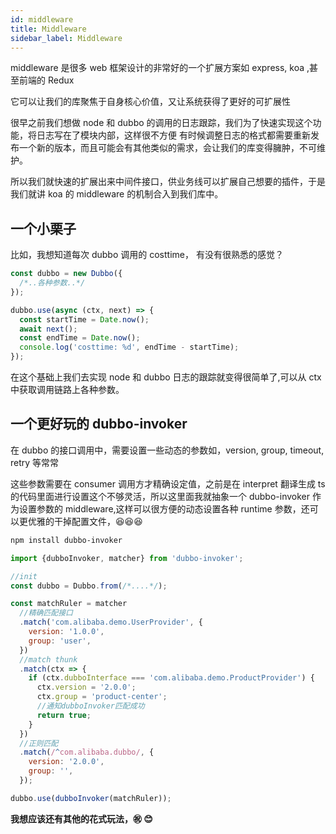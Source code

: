 ```yaml
---
id: middleware
title: Middleware
sidebar_label: Middleware
---
```


middleware 是很多 web 框架设计的非常好的一个扩展方案如 express, koa ,甚至前端的 Redux

它可以让我们的库聚焦于自身核心价值，又让系统获得了更好的可扩展性

很早之前我们想做 node 和 dubbo 的调用的日志跟踪，我们为了快速实现这个功能，将日志写在了模块内部，这样很不方便
有时候调整日志的格式都需要重新发布一个新的版本，而且可能会有其他类似的需求，会让我们的库变得臃肿，不可维护。

所以我们就快速的扩展出来中间件接口，供业务线可以扩展自己想要的插件，于是我们就讲 koa 的 middleware 的机制合入到我们库中。

## 一个小栗子

比如，我想知道每次 dubbo 调用的 costtime， 有没有很熟悉的感觉？

```typescript
const dubbo = new Dubbo({
  /*..各种参数..*/
});

dubbo.use(async (ctx, next) => {
  const startTime = Date.now();
  await next();
  const endTime = Date.now();
  console.log('costtime: %d', endTime - startTime);
});
```

在这个基础上我们去实现 node 和 dubbo 日志的跟踪就变得很简单了,可以从 ctx 中获取调用链路上各种参数。

## 一个更好玩的 dubbo-invoker

在 dubbo 的接口调用中，需要设置一些动态的参数如，version, group, timeout, retry 等常常

这些参数需要在 consumer 调用方才精确设定值，之前是在 interpret 翻译生成 ts 的代码里面进行设置这个不够灵活，所以这里面我就抽象一个 dubbo-invoker 作为设置参数的 middleware,这样可以很方便的动态设置各种 runtime 参数，还可以更优雅的干掉配置文件，😆😆😆

```sh
npm install dubbo-invoker
```

```javascript
import {dubboInvoker, matcher} from 'dubbo-invoker';

//init
const dubbo = Dubbo.from(/*....*/);

const matchRuler = matcher
  //精确匹配接口
  .match('com.alibaba.demo.UserProvider', {
    version: '1.0.0',
    group: 'user',
  })
  //match thunk
  .match(ctx => {
    if (ctx.dubboInterface === 'com.alibaba.demo.ProductProvider') {
      ctx.version = '2.0.0';
      ctx.group = 'product-center';
      //通知dubboInvoker匹配成功
      return true;
    }
  })
  //正则匹配
  .match(/^com.alibaba.dubbo/, {
    version: '2.0.0',
    group: '',
  });

dubbo.use(dubboInvoker(matchRuler));
```

<strong> 我想应该还有其他的花式玩法，㊗ ️😊 </strong>
